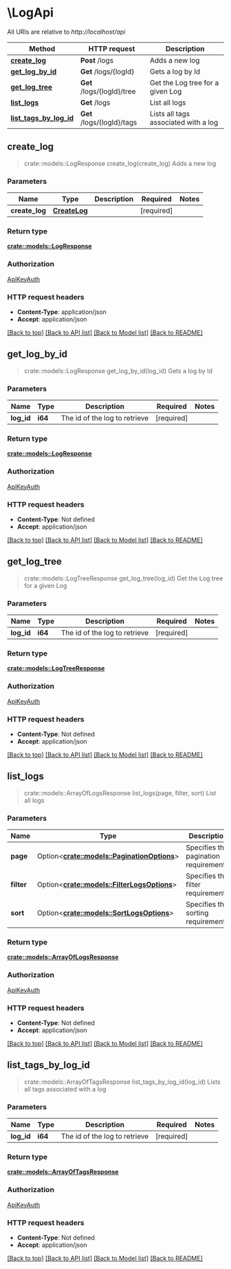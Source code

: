 # \LogApi

All URIs are relative to *http://localhost/api*

Method | HTTP request | Description
------------- | ------------- | -------------
[**create_log**](LogApi.md#create_log) | **Post** /logs | Adds a new log
[**get_log_by_id**](LogApi.md#get_log_by_id) | **Get** /logs/{logId} | Gets a log by Id
[**get_log_tree**](LogApi.md#get_log_tree) | **Get** /logs/{logId}/tree | Get the Log tree for a given Log
[**list_logs**](LogApi.md#list_logs) | **Get** /logs | List all logs
[**list_tags_by_log_id**](LogApi.md#list_tags_by_log_id) | **Get** /logs/{logId}/tags | Lists all tags associated with a log



## create_log

> crate::models::LogResponse create_log(create_log)
Adds a new log

### Parameters


Name | Type | Description  | Required | Notes
------------- | ------------- | ------------- | ------------- | -------------
**create_log** | [**CreateLog**](CreateLog.md) |  | [required] |

### Return type

[**crate::models::LogResponse**](LogResponse.md)

### Authorization

[ApiKeyAuth](../README.md#ApiKeyAuth)

### HTTP request headers

- **Content-Type**: application/json
- **Accept**: application/json

[[Back to top]](#) [[Back to API list]](../README.md#documentation-for-api-endpoints) [[Back to Model list]](../README.md#documentation-for-models) [[Back to README]](../README.md)


## get_log_by_id

> crate::models::LogResponse get_log_by_id(log_id)
Gets a log by Id

### Parameters


Name | Type | Description  | Required | Notes
------------- | ------------- | ------------- | ------------- | -------------
**log_id** | **i64** | The id of the log to retrieve | [required] |

### Return type

[**crate::models::LogResponse**](LogResponse.md)

### Authorization

[ApiKeyAuth](../README.md#ApiKeyAuth)

### HTTP request headers

- **Content-Type**: Not defined
- **Accept**: application/json

[[Back to top]](#) [[Back to API list]](../README.md#documentation-for-api-endpoints) [[Back to Model list]](../README.md#documentation-for-models) [[Back to README]](../README.md)


## get_log_tree

> crate::models::LogTreeResponse get_log_tree(log_id)
Get the Log tree for a given Log

### Parameters


Name | Type | Description  | Required | Notes
------------- | ------------- | ------------- | ------------- | -------------
**log_id** | **i64** | The id of the log to retrieve | [required] |

### Return type

[**crate::models::LogTreeResponse**](LogTreeResponse.md)

### Authorization

[ApiKeyAuth](../README.md#ApiKeyAuth)

### HTTP request headers

- **Content-Type**: Not defined
- **Accept**: application/json

[[Back to top]](#) [[Back to API list]](../README.md#documentation-for-api-endpoints) [[Back to Model list]](../README.md#documentation-for-models) [[Back to README]](../README.md)


## list_logs

> crate::models::ArrayOfLogsResponse list_logs(page, filter, sort)
List all logs

### Parameters


Name | Type | Description  | Required | Notes
------------- | ------------- | ------------- | ------------- | -------------
**page** | Option<[**crate::models::PaginationOptions**](.md)> | Specifies the pagination requirements. |  |
**filter** | Option<[**crate::models::FilterLogsOptions**](.md)> | Specifies the filter requirements. |  |
**sort** | Option<[**crate::models::SortLogsOptions**](.md)> | Specifies the sorting requirements. |  |

### Return type

[**crate::models::ArrayOfLogsResponse**](ArrayOfLogsResponse.md)

### Authorization

[ApiKeyAuth](../README.md#ApiKeyAuth)

### HTTP request headers

- **Content-Type**: Not defined
- **Accept**: application/json

[[Back to top]](#) [[Back to API list]](../README.md#documentation-for-api-endpoints) [[Back to Model list]](../README.md#documentation-for-models) [[Back to README]](../README.md)


## list_tags_by_log_id

> crate::models::ArrayOfTagsResponse list_tags_by_log_id(log_id)
Lists all tags associated with a log

### Parameters


Name | Type | Description  | Required | Notes
------------- | ------------- | ------------- | ------------- | -------------
**log_id** | **i64** | The id of the log to retrieve | [required] |

### Return type

[**crate::models::ArrayOfTagsResponse**](ArrayOfTagsResponse.md)

### Authorization

[ApiKeyAuth](../README.md#ApiKeyAuth)

### HTTP request headers

- **Content-Type**: Not defined
- **Accept**: application/json

[[Back to top]](#) [[Back to API list]](../README.md#documentation-for-api-endpoints) [[Back to Model list]](../README.md#documentation-for-models) [[Back to README]](../README.md)

